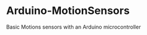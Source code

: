 Arduino-MotionSensors
=====================

Basic Motions sensors with an Arduino microcontroller 
